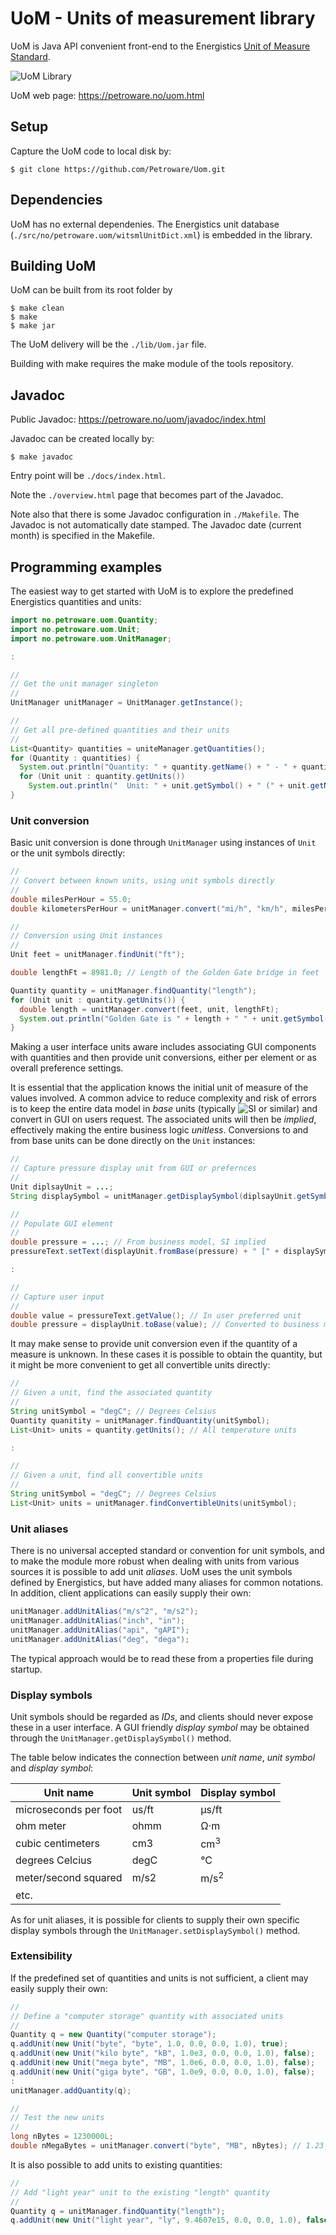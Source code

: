 # UoM - Units of measurement library

UoM is Java API convenient front-end to the Energistics
[Unit of Measure Standard](http://www.energistics.org/asset-data-management/unit-of-measure-standard).

![UoM Library](https://petroware.no/images/UomBox.250.png)

UoM web page: https://petroware.no/uom.html


## Setup

Capture the UoM code to local disk by:

```
$ git clone https://github.com/Petroware/Uom.git
```


## Dependencies

UoM has no external dependenies. The Energistics unit database
(`./src/no/petroware.uom/witsmlUnitDict.xml`) is embedded in the library.


## Building UoM

UoM can be built from its root folder by

```
$ make clean
$ make
$ make jar
```

The UoM delivery will be the `./lib/Uom.jar` file.

Building with make requires the make module of the tools repository.


## Javadoc

Public Javadoc: https://petroware.no/uom/javadoc/index.html

Javadoc can be created locally by:

```
$ make javadoc
```

Entry point will be `./docs/index.html`.

Note the `./overview.html` page that becomes part of the Javadoc.

Note also that there is some Javadoc configuration in `./Makefile`. The Javadoc is not
automatically date stamped. The Javadoc date (current month) is specified in the Makefile.



## Programming examples

The easiest way to get started with UoM is to explore the predefined
Energistics quantities and units:

```java
import no.petroware.uom.Quantity;
import no.petroware.uom.Unit;
import no.petroware.uom.UnitManager;

:

//
// Get the unit manager singleton
//
UnitManager unitManager = UnitManager.getInstance();

//
// Get all pre-defined quantities and their units
//
List<Quantity> quantities = uniteManager.getQuantities();
for (Quantity : quantities) {
  System.out.println("Quantity: " + quantity.getName() + " - " + quantity.getDescription();
  for (Unit unit : quantity.getUnits())
    System.out.println("  Unit: " + unit.getSymbol() + " (" + unit.getName() + ")";
}
```

### Unit conversion

Basic unit conversion is done through ``UnitManager``
using instances of ``Unit`` or the unit symbols directly:

```java
//
// Convert between known units, using unit symbols directly
//
double milesPerHour = 55.0;
double kilometersPerHour = unitManager.convert("mi/h", "km/h", milesPerHour);

//
// Conversion using Unit instances
//
Unit feet = unitManager.findUnit("ft");

double lengthFt = 8981.0; // Length of the Golden Gate bridge in feet

Quantity quantity = unitManager.findQuantity("length");
for (Unit unit : quantity.getUnits()) {
  double length = unitManager.convert(feet, unit, lengthFt);
  System.out.println("Golden Gate is " + length + " " + unit.getSymbol());
}
```

Making a user interface units aware includes associating
GUI components with quantities and then provide unit conversions,
either per element or as overall preference settings.

It is essential that the application knows the initial unit of measure
of the values involved. A common advice to reduce complexity and risk of errors
is to keep the entire data model in _base_ units (typically
![SI](https://en.wikipedia.org/wiki/International_System_of_Units")
or similar) and convert in GUI on users request. The associated units will then
be _implied_, effectively making the entire business logic _unitless_.
Conversions to and from base units can be done directly on the ``Unit`` instances:

```java
//
// Capture pressure display unit from GUI or prefernces
//
Unit diplsayUnit = ...;
String displaySymbol = unitManager.getDisplaySymbol(diplsayUnit.getSymbol());

//
// Populate GUI element
//
double pressure = ...; // From business model, SI implied
pressureText.setText(displayUnit.fromBase(pressure) + " [" + displaySymbol + "]");

:

//
// Capture user input
//
double value = pressureText.getValue(); // In user preferred unit
double pressure = displayUnit.toBase(value); // Converted to business model unit (SI)
```

It may make sense to provide unit conversion even if the quantity of a measure
is unknown. In these cases it is possible to obtain the quantity, but it might
be more convenient to get all convertible units directly:

```java
//
// Given a unit, find the associated quantity
//
String unitSymbol = "degC"; // Degrees Celsius
Quantity quanitity = unitManager.findQuantity(unitSymbol);
List<Unit> units = quantity.getUnits(); // All temperature units

:

//
// Given a unit, find all convertible units
//
String unitSymbol = "degC"; // Degrees Celsius
List<Unit> units = unitManager.findConvertibleUnits(unitSymbol);
```

### Unit aliases

There is no universal accepted standard or convention for unit symbols, and
to make the module more robust when dealing with units from various sources
it is possible to add unit <em>aliases</em>. UoM uses the unit symbols defined
by Energistics, but have added many aliases for common notations.
In addition, client applications can easily supply their own:

```java
unitManager.addUnitAlias("m/s^2", "m/s2");
unitManager.addUnitAlias("inch", "in");
unitManager.addUnitAlias("api", "gAPI");
unitManager.addUnitAlias("deg", "dega");
```

The typical approach would be to read these from a properties file during startup.

### Display symbols

Unit symbols should be regarded as _IDs_, and clients
should never expose these in a user interface. A GUI friendly _display symbol_ may be
obtained through the ``UnitManager.getDisplaySymbol()`` method.

The table below indicates
the connection between _unit name_, _unit symbol_ and _display symbol_:

| Unit name             | Unit symbol | Display symbol   |
|-----------------------|-------------|------------------|
| microseconds per foot | us/ft       | &#181;s/ft       |
| ohm meter             | ohmm        | &#8486;&middot;m |
| cubic centimeters     | cm3         | cm<sup>3</sup>   |
| degrees Celcius       | degC        | &deg;C           |
| meter/second squared  | m/s2        | m/s<sup>2</sup>  |
| etc.                  |             |                  |

As for unit aliases, it is possible for clients to supply their own
specific display symbols through the ``UnitManager.setDisplaySymbol()`` method.

### Extensibility

If the predefined set of quantities and units is not sufficient, a client may
easily supply their own:

```java
//
// Define a "computer storage" quantity with associated units
//
Quantity q = new Quantity("computer storage");
q.addUnit(new Unit("byte", "byte", 1.0, 0.0, 0.0, 1.0), true);
q.addUnit(new Unit("kilo byte", "kB", 1.0e3, 0.0, 0.0, 1.0), false);
q.addUnit(new Unit("mega byte", "MB", 1.0e6, 0.0, 0.0, 1.0), false);
q.addUnit(new Unit("giga byte", "GB", 1.0e9, 0.0, 0.0, 1.0), false);
:
unitManager.addQuantity(q);

//
// Test the new units
//
long nBytes = 1230000L;
double nMegaBytes = unitManager.convert("byte", "MB", nBytes); // 1.23
```

It is also possible to add units to existing quantities:

```java
//
// Add "light year" unit to the existing "length" quantity
//
Quantity q = unitManager.findQuantity("length");
q.addUnit(new Unit("light year", "ly", 9.4607e15, 0.0, 0.0, 1.0), false);
```
